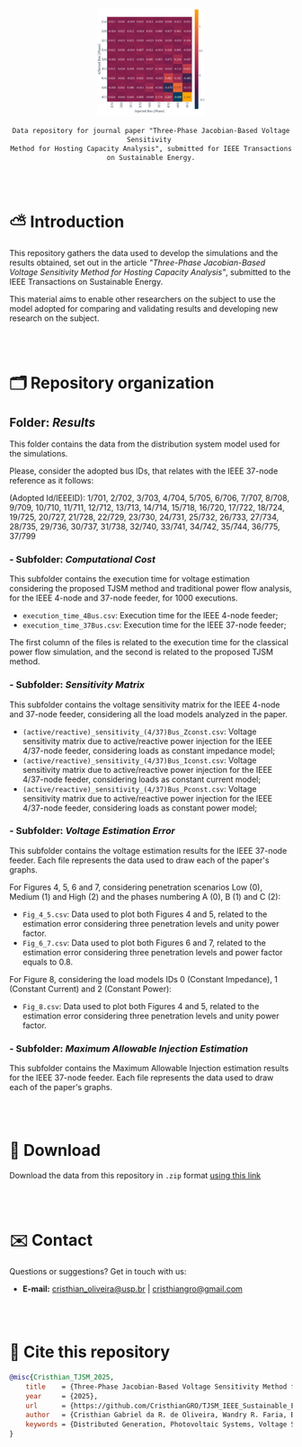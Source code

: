 <div align="center">
    <img src="sensitivity_4Bus.svg" style="width: 20vw">
    
    Data repository for journal paper "Three-Phase Jacobian-Based Voltage Sensitivity 
    Method for Hosting Capacity Analysis", submitted for IEEE Transactions on Sustainable Energy.
</div>

<br><br>

# ⛅ Introduction

This repository gathers the data used to develop the simulations and the results obtained, set out in the article _"Three-Phase Jacobian-Based Voltage Sensitivity Method for Hosting Capacity Analysis"_, submitted to the IEEE Transactions on Sustainable Energy.

This material aims to enable other researchers on the subject to use the model adopted for comparing and validating results and developing new research on the subject.

<br><br>

# 🗂️ Repository organization 

## Folder: _Results_
This folder contains the data from the distribution system model used for the simulations.

Please, consider the adopted bus IDs, that relates with the IEEE 37-node reference as it follows:

(Adopted Id/IEEEID): 1/701, 2/702, 3/703, 4/704, 5/705, 6/706, 7/707, 8/708, 9/709, 10/710, 11/711, 12/712, 13/713, 14/714, 15/718, 16/720, 17/722, 18/724, 19/725, 20/727, 21/728, 22/729, 23/730, 24/731, 25/732, 26/733, 27/734, 28/735, 29/736, 30/737, 31/738, 32/740, 33/741, 34/742, 35/744, 36/775, 37/799
        
### - Subfolder: _Computational Cost_
This subfolder contains the execution time for voltage estimation considering the proposed TJSM method and traditional power flow analysis, for the IEEE 4-node and 37-node feeder, for 1000 executions.

- `execution_time_4Bus.csv`: Execution time for the IEEE 4-node feeder; 
- `execution_time_37Bus.csv`: Execution time for the IEEE 37-node feeder;

The first column of the files is related to the execution time for the classical power flow simulation, and the second is related to the proposed TJSM method.

### - Subfolder: _Sensitivity Matrix_

This subfolder contains the voltage sensitivity matrix for the IEEE 4-node and 37-node feeder, considering all the load models analyzed in the paper.

- `(active/reactive)_sensitivity_(4/37)Bus_Zconst.csv`: Voltage sensitivity matrix due to active/reactive power injection for the IEEE 4/37-node feeder, considering loads as constant impedance model; 
- `(active/reactive)_sensitivity_(4/37)Bus_Iconst.csv`: Voltage sensitivity matrix due to active/reactive power injection for the IEEE 4/37-node feeder, considering loads as constant current model; 
- `(active/reactive)_sensitivity_(4/37)Bus_Pconst.csv`: Voltage sensitivity matrix due to active/reactive power injection for the IEEE 4/37-node feeder, considering loads as constant power model; 

### - Subfolder: _Voltage Estimation Error_

This subfolder contains the voltage estimation results for the IEEE 37-node feeder. Each file represents the data used to draw each of the paper's graphs.

For Figures 4, 5, 6 and 7, considering penetration scenarios Low (0), Medium (1) and High (2) and the phases numbering A (0), B (1) and C (2):

- `Fig_4_5.csv`: Data used to plot both Figures 4 and 5, related to the estimation error considering three penetration levels and unity power factor.
- `Fig_6_7.csv`: Data used to plot both Figures 6 and 7, related to the estimation error considering three penetration levels and power factor equals to 0.8. 

For Figure 8, considering the load models IDs 0 (Constant Impedance), 1 (Constant Current) and 2 (Constant Power):

- `Fig_8.csv`: Data used to plot both Figures 4 and 5, related to the estimation error considering three penetration levels and unity power factor.







### - Subfolder: _Maximum Allowable Injection Estimation_

This subfolder contains the Maximum Allowable Injection estimation results for the IEEE 37-node feeder. Each file represents the data used to draw each of the paper's graphs.

<br><br>

# 💾 Download
Download the data from this repository in `.zip` format [using this link](https://github.com/CristhianGRO/TJSM_IEEE_Sustainable_Energy/archive/refs/heads/main.zip)



<br><br>

# ✉️ Contact

Questions or suggestions? Get in touch with us:

- **E-mail:** cristhian_oliveira@usp.br | cristhiangro@gmail.com

<br><br>

# 💬 Cite this repository

```bibtex
@misc{Cristhian_TJSM_2025,
    title    = {Three-Phase Jacobian-Based Voltage Sensitivity Method for Hosting Capacity Analysis, submitted for IEEE Transactions on Sustainable Energy - Repository.},
    year     = {2025},
    url      = {https://github.com/CristhianGRO/TJSM_IEEE_Sustainable_Energy},
    author   = {Cristhian Gabriel da R. de Oliveira, Wandry R. Faria, Benvindo R. Pereira Jr. and João B. A. London Junior},
    keywords = {Distributed Generation, Photovoltaic Systems, Voltage Sensitivity Analysis, Unbalanced Networks.},
}
```
